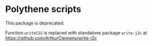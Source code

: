 # Polythene scripts

This package is deprecated.

Function `writeCSS` is replaced with standalone package `write-j2c` at https://github.com/ArthurClemens/write-j2c
